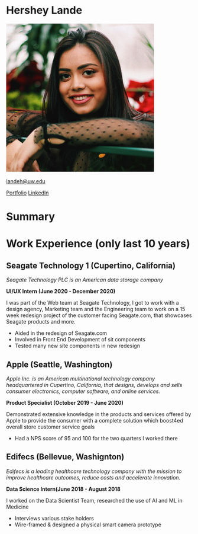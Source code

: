 # Hershey Lande

![A Picture of Me ](https://github.com/hersheylande/hersheylande.github.io/blob/main/me.jpeg)

landeh@uw.edu

[Portfolio](http://www.harshitalande.myportfolio.com) [LinkedIn](http://www.linkedin.com/in/hersheylande)


# Summary


# Work Experience (only last 10 years)

## Seagate Technology 1 (Cupertino, California)

*Seagate Technology PLC is an American data storage company*

**UI/UX Intern (June 2020 - December 2020)**

I was part of the Web team at Seagate Technology, I got to work with a design agency, Marketing team and the Engineering team to work on a 15 week redesign project of the customer facing Seagate.com, that showcases Seagate products and more.

- Aided in the redesign of Seagate.com
- Involved in Front End Development of sit components
- Tested many new site components in new redesign


## Apple (Seattle, Washington)

*Apple Inc. is an American multinational technology company headquartered in Cupertino, California, that designs, develops and sells consumer electronics, computer software, and online services.*

**Product Specialist (October 2019 - June 2020)**

Demonstrated extensive knowledge in the products and services offered by Apple to provide the consumer with a complete solution which boost4ed overall store customer service goals

- Had a NPS score of 95 and 100 for the two quarters I worked there

## Edifecs (Bellevue, Washignton)

*Edifecs is a leading healthcare technology company with the mission to improve healthcare outcomes, reduce costs and accelerate innovation.*

**Data Science Intern(June 2018 - August 2018**

I worked on the Data Scientist Team, researched the use of AI and ML in Medicine

- Interviews various stake holders
- Wire-framed & designed a physical smart camera prototype

[Seagate Technology]: https://www.seagate.com/
[Apple Inc.]: https://www.apple.com/
[Edifecs]: https://www.edifecs.com/
